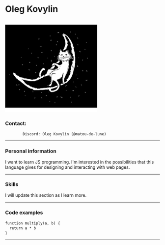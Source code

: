 # **Oleg Kovylin**


![me](me.svg "Me")

### Contact:
          	Discord: Oleg Kovylin (@matou-de-lune)
***

### Personal information
I want to learn JS programming. I'm interested in the possibilities that this language gives for designing and interacting with web pages.
***

### Skills
I will update this section as I learn more.
***

### Code examples
```
function multiply(a, b) {
  return a * b
}
```
***
